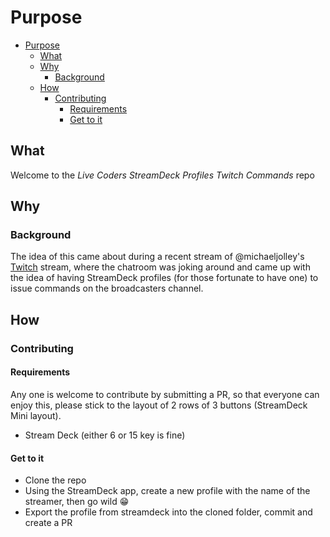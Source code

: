 # Purpose

- [Purpose](#purpose)
  - [What](#what)
  - [Why](#why)
    - [Background](#background)
  - [How](#how)
    - [Contributing](#contributing)
      - [Requirements](#requirements)
      - [Get to it](#get-to-it)

## What

Welcome to the *Live Coders StreamDeck Profiles Twitch Commands* repo

## Why

### Background

The idea of this came about during a recent stream of @michaeljolley's [Twitch](https://www.twitch.tv/themichaeljolley) stream, where the chatroom was joking around and came up with the idea of having StreamDeck profiles (for those fortunate to have one) to issue commands on the broadcasters channel.

## How

### Contributing

#### Requirements

Any one is welcome to contribute by submitting a PR, so that everyone can enjoy this, please stick to the layout of 2 rows of 3 buttons (StreamDeck Mini layout).

- Stream Deck (either 6 or 15 key is fine)

#### Get to it

- Clone the repo
- Using the StreamDeck app, create a new profile with the name of the streamer, then go wild 😁
- Export the profile from streamdeck into the cloned folder, commit and create a PR
